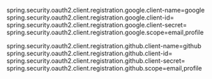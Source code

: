 spring.security.oauth2.client.registration.google.client-name=google
spring.security.oauth2.client.registration.google.client-id=
spring.security.oauth2.client.registration.google.client-secret=
spring.security.oauth2.client.registration.google.scope=email,profile

spring.security.oauth2.client.registration.github.client-name=github
spring.security.oauth2.client.registration.github.client-id=
spring.security.oauth2.client.registration.github.client-secret=
spring.security.oauth2.client.registration.github.scope=email,profile
